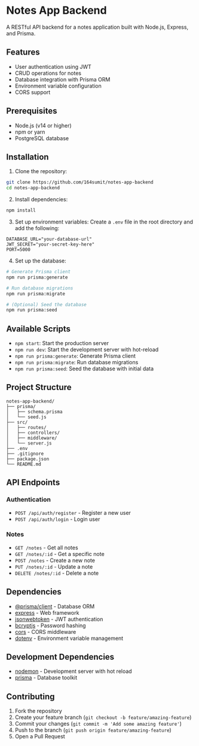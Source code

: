 # Notes App Backend

A RESTful API backend for a notes application built with Node.js, Express, and Prisma.

## Features

- User authentication using JWT
- CRUD operations for notes
- Database integration with Prisma ORM
- Environment variable configuration
- CORS support

## Prerequisites

- Node.js (v14 or higher)
- npm or yarn
- PostgreSQL database

## Installation

1. Clone the repository:
```bash
git clone https://github.com/164sumit/notes-app-backend
cd notes-app-backend
```

2. Install dependencies:
```bash
npm install
```

3. Set up environment variables:
Create a `.env` file in the root directory and add the following:
```env
DATABASE_URL="your-database-url"
JWT_SECRET="your-secret-key-here"
PORT=5000
```

4. Set up the database:
```bash
# Generate Prisma client
npm run prisma:generate

# Run database migrations
npm run prisma:migrate

# (Optional) Seed the database
npm run prisma:seed
```

## Available Scripts

- `npm start`: Start the production server
- `npm run dev`: Start the development server with hot-reload
- `npm run prisma:generate`: Generate Prisma client
- `npm run prisma:migrate`: Run database migrations
- `npm run prisma:seed`: Seed the database with initial data

## Project Structure

```
notes-app-backend/
├── prisma/
│   ├── schema.prisma
│   └── seed.js
├── src/
│   ├── routes/
│   ├── controllers/
│   ├── middleware/
│   └── server.js
├── .env
├── .gitignore
├── package.json
└── README.md
```

## API Endpoints

### Authentication
- `POST /api/auth/register` - Register a new user
- `POST /api/auth/login` - Login user

### Notes
- `GET /notes` - Get all notes
- `GET /notes/:id` - Get a specific note
- `POST /notes` - Create a new note
- `PUT /notes/:id` - Update a note
- `DELETE /notes/:id` - Delete a note

## Dependencies

- [@prisma/client](https://www.prisma.io/docs/concepts/components/prisma-client) - Database ORM
- [express](https://expressjs.com/) - Web framework
- [jsonwebtoken](https://github.com/auth0/node-jsonwebtoken) - JWT authentication
- [bcryptjs](https://github.com/dcodeIO/bcrypt.js/) - Password hashing
- [cors](https://github.com/expressjs/cors) - CORS middleware
- [dotenv](https://github.com/motdotla/dotenv) - Environment variable management

## Development Dependencies

- [nodemon](https://nodemon.io/) - Development server with hot reload
- [prisma](https://www.prisma.io/) - Database toolkit

## Contributing

1. Fork the repository
2. Create your feature branch (`git checkout -b feature/amazing-feature`)
3. Commit your changes (`git commit -m 'Add some amazing feature'`)
4. Push to the branch (`git push origin feature/amazing-feature`)
5. Open a Pull Request
